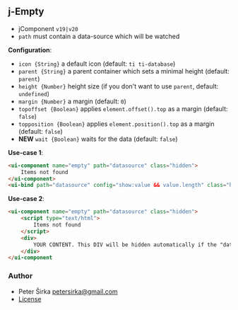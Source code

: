 ## j-Empty

- jComponent `v19|v20`
- `path` must contain a data-source which will be watched

__Configuration__:

- `icon {String}` a default icon (default: `ti ti-database`)
- `parent {String}` a parent container which sets a minimal height (default: `parent`)
- `height {Number}` height size (if you don't want to use `parent`, default: `undefined`)
- `margin {Number}` a margin (default: `0`)
- `topoffset {Boolean}` applies `element.offset().top` as a margin (default: `false`)
- `topposition {Boolean}` applies `element.position().top` as a margin (default: `false`)
- __NEW__ `wait {Boolean}` waits for the data (default: `false`)

__Use-case 1__:

```html
<ui-component name="empty" path="datasource" class="hidden">
	Items not found
</ui-component>
<ui-bind path="datasource" config="show:value && value.length" class="hidden"></ui-bind>
```

__Use-case 2__:

```html
<ui-component name="empty" path="datasource" class="hidden">
	<script type="text/html">
		Items not found
	</script>
	<div>
		YOUR CONTENT. This DIV will be hidden automatically if the "datasource" is empty.
	</div>
</ui-component
```

### Author

- Peter Širka <petersirka@gmail.com>
- [License](https://www.totaljs.com/license/)